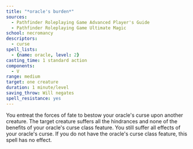 ```yaml
---
title: "*oracle's burden*"
sources:
  - Pathfinder Roleplaying Game Advanced Player's Guide
  - Pathfinder Roleplaying Game Ultimate Magic
school: necromancy
descriptors:
  - curse
spell_lists:
  - {name: oracle, level: 2}
casting_time: 1 standard action
components:
  - V
range: medium
target: one creature
duration: 1 minute/level
saving_throw: Will negates
spell_resistance: yes
---
```


You entreat the forces of fate to bestow your oracle's curse upon another creature. The target creature suffers all the hindrances and none of the benefits of your oracle's curse class feature. You still suffer all effects of your oracle's curse. If you do not have the oracle's curse class feature, this spell has no effect.

